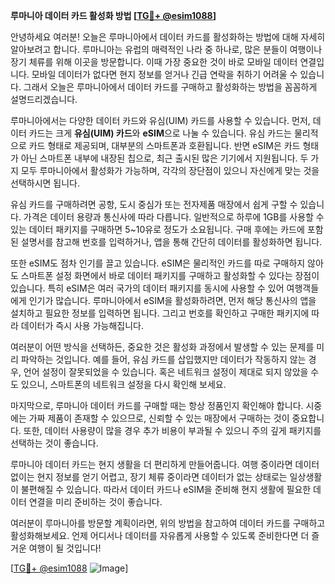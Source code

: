 **루마니아 데이터 카드 활성화 방법 [[TG💪+ @esim1088](https://t.me/s/esim1088)]**

안녕하세요 여러분! 오늘은 루마니아에서 데이터 카드를 활성화하는 방법에 대해 자세히 알아보려고 합니다. 루마니아는 유럽의 매력적인 나라 중 하나로, 많은 분들이 여행이나 장기 체류를 위해 이곳을 방문합니다. 이때 가장 중요한 것이 바로 모바일 데이터 연결입니다. 모바일 데이터가 없다면 현지 정보를 얻거나 긴급 연락을 취하기 어려울 수 있습니다. 그래서 오늘은 루마니아에서 데이터 카드를 구매하고 활성화하는 방법을 꼼꼼하게 설명드리겠습니다.

루마니아에서는 다양한 데이터 카드와 유심(UIM) 카드를 사용할 수 있습니다. 먼저, 데이터 카드는 크게 **유심(UIM) 카드**와 **eSIM**으로 나눌 수 있습니다. 유심 카드는 물리적으로 카드 형태로 제공되며, 대부분의 스마트폰과 호환됩니다. 반면 eSIM은 카드 형태가 아닌 스마트폰 내부에 내장된 칩으로, 최근 출시된 많은 기기에서 지원됩니다. 두 가지 모두 루마니아에서 활성화가 가능하며, 각각의 장단점이 있으니 자신에게 맞는 것을 선택하시면 됩니다.

유심 카드를 구매하려면 공항, 도시 중심가 또는 전자제품 매장에서 쉽게 구할 수 있습니다. 가격은 데이터 용량과 통신사에 따라 다릅니다. 일반적으로 하루에 1GB를 사용할 수 있는 데이터 패키지를 구매하면 5~10유로 정도가 소요됩니다. 구매 후에는 카드에 포함된 설명서를 참고해 번호를 입력하거나, 앱을 통해 간단히 데이터를 활성화하면 됩니다.

또한 eSIM도 점차 인기를 끌고 있습니다. eSIM은 물리적인 카드를 따로 구매하지 않아도 스마트폰 설정 화면에서 바로 데이터 패키지를 구매하고 활성화할 수 있다는 장점이 있습니다. 특히 eSIM은 여러 국가의 데이터 패키지를 동시에 사용할 수 있어 여행객들에게 인기가 많습니다. 루마니아에서 eSIM을 활성화하려면, 먼저 해당 통신사의 앱을 설치하고 필요한 정보를 입력하면 됩니다. 그리고 번호를 확인하고 구매한 패키지에 따라 데이터가 즉시 사용 가능해집니다.

여러분이 어떤 방식을 선택하든, 중요한 것은 활성화 과정에서 발생할 수 있는 문제를 미리 파악하는 것입니다. 예를 들어, 유심 카드를 삽입했지만 데이터가 작동하지 않는 경우, 언어 설정이 잘못되었을 수 있습니다. 혹은 네트워크 설정이 제대로 되지 않았을 수도 있으니, 스마트폰의 네트워크 설정을 다시 확인해 보세요.

마지막으로, 루마니아 데이터 카드를 구매할 때는 항상 정품인지 확인해야 합니다. 시중에는 가짜 제품이 존재할 수 있으므로, 신뢰할 수 있는 매장에서 구매하는 것이 중요합니다. 또한, 데이터 사용량이 많을 경우 추가 비용이 부과될 수 있으니 주의 깊게 패키지를 선택하는 것이 좋습니다.

루마니아 데이터 카드는 현지 생활을 더 편리하게 만들어줍니다. 여행 중이라면 데이터 없이는 현지 정보를 얻기 어렵고, 장기 체류 중이라면 데이터가 없는 상태로는 일상생활이 불편해질 수 있습니다. 따라서 데이터 카드나 eSIM을 준비해 현지 생활에 필요한 데이터 연결을 미리 준비하는 것이 좋습니다.

여러분이 루마니아를 방문할 계획이라면, 위의 방법을 참고하여 데이터 카드를 구매하고 활성화해보세요. 언제 어디서나 데이터를 자유롭게 사용할 수 있도록 준비한다면 더 즐거운 여행이 될 것입니다!

[[TG💪+ @esim1088](https://t.me/s/esim1088) ![Image](https://i.postimg.cc/Y0z9fWf4/image.png)]